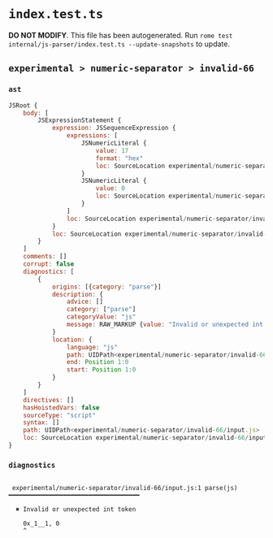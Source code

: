 # `index.test.ts`

**DO NOT MODIFY**. This file has been autogenerated. Run `rome test internal/js-parser/index.test.ts --update-snapshots` to update.

## `experimental > numeric-separator > invalid-66`

### `ast`

```javascript
JSRoot {
	body: [
		JSExpressionStatement {
			expression: JSSequenceExpression {
				expressions: [
					JSNumericLiteral {
						value: 17
						format: "hex"
						loc: SourceLocation experimental/numeric-separator/invalid-66/input.js 1:0-1:7
					}
					JSNumericLiteral {
						value: 0
						loc: SourceLocation experimental/numeric-separator/invalid-66/input.js 1:9-1:10
					}
				]
				loc: SourceLocation experimental/numeric-separator/invalid-66/input.js 1:0-1:10
			}
			loc: SourceLocation experimental/numeric-separator/invalid-66/input.js 1:0-1:10
		}
	]
	comments: []
	corrupt: false
	diagnostics: [
		{
			origins: [{category: "parse"}]
			description: {
				advice: []
				category: ["parse"]
				categoryValue: "js"
				message: RAW_MARKUP {value: "Invalid or unexpected int token"}
			}
			location: {
				language: "js"
				path: UIDPath<experimental/numeric-separator/invalid-66/input.js>
				end: Position 1:0
				start: Position 1:0
			}
		}
	]
	directives: []
	hasHoistedVars: false
	sourceType: "script"
	syntax: []
	path: UIDPath<experimental/numeric-separator/invalid-66/input.js>
	loc: SourceLocation experimental/numeric-separator/invalid-66/input.js 1:0-2:0
}
```

### `diagnostics`

```

 experimental/numeric-separator/invalid-66/input.js:1 parse(js) ━━━━━━━━━━━━━━━━━━━━━━━━━━━━━━━━━━━━

  ✖ Invalid or unexpected int token

    0x_1__1, 0
    ^


```
